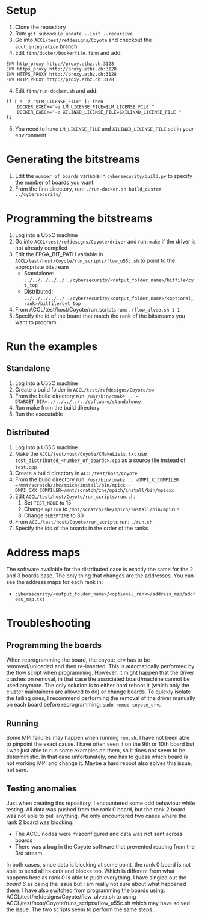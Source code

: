 # Setup

1. Clone the repository
2. Run: `git submodule update --init --recursive`
3. Go into `ACCL/test/refdesigns/Coyote` and checkout the `accl_integration` branch
4. Edit `finn/docker/Dockerfile.finn` and add:
```
ENV http_proxy http://proxy.ethz.ch:3128
ENV https_proxy http://proxy.ethz.ch:3128
ENV HTTPS_PROXY http://proxy.ethz.ch:3128
ENV HTTP_PROXY http://proxy.ethz.ch:3128
```
4. Edit `finn/run-docker.sh` and add:
```
if [ ! -z "$LM_LICENSE_FILE" ]; then
    DOCKER_EXEC+="-e LM_LICENSE_FILE=$LM_LICENSE_FILE "
    DOCKER_EXEC+="-e XILINXD_LICENSE_FILE=$XILINXD_LICENSE_FILE "
fi
```
5. You need to have `LM_LICENSE_FILE` and `XILINXD_LICENSE_FILE` set in your environment

# Generating the bitstreams

1. Edit the `number_of_boards` variable in `cybersecurity/build.py` to specify the number of boards you want.
2. From the finn directory, run: `./run-docker.sh build_custom ../cybersecurity/`


# Programming the bitstreams

1. Log into a U55C machine
2. Go into `ACCL/test/refdesigns/Coyote/driver` and run: `make` if the driver is not already compiled
3. Edit the FPGA_BIT_PATH variable in `ACCL/test/host/Coyote/run_scripts/flow_u55c.sh` to point to the appropriate bitstream
   - Standalone: `../../../../../../cybersecurity/<output_folder_name>/bitfile/cyt_top`
   - Distributed: `../../../../../../cybersecurity/<output_folder_name>/<optional_rank>/bitfile/cyt_top`
4. From ACCL/test/host/Coyote/run_scripts run: `./flow_alveo.sh 1 1`
5. Specify the id of the board that match the rank of the bitstreams you want to program

# Run the examples

## Standalone

1. Log into a U55C machine
2. Create a build folder in `ACCL/test/refdesigns/Coyote/sw`
3. From the build directory run: `/usr/bin/cmake .. -DTARGET_DIR=../../../../../software/standalone/`
4. Run make from the build directory
5. Run the executable

## Distributed

1. Log into a U55C machine
2. Make the `ACCL/test/host/Coyote/CMakeLists.txt` use `test_distributed_<number_of_boards>.cpp` as a source file instead of `test.cpp`
4. Create a build directory in `ACCL/test/host/Coyote`
5. From the build directory run: `/usr/bin/cmake .. -DMPI_C_COMPILER
=/mnt/scratch/zhe/mpich/install/bin/mpicc -DMPI_CXX_COMPILER=/mnt/scratch/zhe/mpich/install/bin/mpicxx`
6. Edit `ACCL/test/host/Coyote/run_scripts/run.sh`:
   1. Set `TEST_MODE` to 15
   2. Change `mpirun` to `/mnt/scratch/zhe/mpich/install/bin/mpirun`
   3. Change `SLEEPTIME` to 30
7. From `ACCL/test/host/Coyote/run_scripts` run: `./run.sh`
8. Specify the ids of the boards in the order of the ranks

# Address maps

The software available for the distributed case is exactly the same for the 2 and 3 boards case. The only thing that changes are the addresses. You can see the address maps for each rank in: 
- `cybersecurity/<output_folder_name>/<optional_rank>/address_map/address_map.txt`

# Troubleshooting

## Programming the boards

When reprogramming the board, the coyote_drv has to be removed/unloaded and then re-inserted. This is automatically performed by the flow script when programming. However, it might happen that the driver crashes on removal, in that case the associated board/machine cannot be used anymore. The only solution is to either hard reboot it (which only the cluster maintainers are allowed to do) or change boards. To quickly isolate the failing ones, I recommend performing the removal of the driver manually on each board before reprogramming: `sudo rmmod coyote_drv`.

## Running

Some MPI failures may happen when running `run.sh`. I have not been able to pinpoint the exact cause. I have often seen it on the 9th or 10th board but I was just able to run some examples on them, so it does not seem to be deterministic. In that case unfortunately, one has to guess which board is not working MPI and change it. Maybe a hard reboot also solves this issue, not sure.

## Testing anomalies

Just when creating this repository, I encountered some odd behaviour while testing. All data was pushed from the rank 0 board, but the rank 2 board was not able to pull anything. We only encountered two cases where the rank 2 board was blocking:

- The ACCL nodes were misconfigured and data was not sent across boards
- There was a bug in the Coyote software that prevented reading from the 3rd stream.

In both cases, since data is blocking at some point, the rank 0 board is not able to send all its data and blocks too. Which is different from what happens here as rank 0 is able to push everything. I have singled out the *board 6* as being the issue but I am really not sure about what happened there.
I have also switched from programming the boards using: ACCL/test/refdesigns/Coyote/flow_alveo.sh to using ACCL/test/host/Coyote/runs_scripts/flow_u55c.sh which may have solved the issue. The two scripts seem to perform the same steps...
